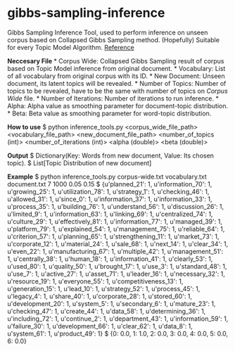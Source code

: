 # gibbs-sampling-inference
Gibbs Sampling Inference Tool, used to perform inference on unseen corpus based on Collapsed Gibbs Sampling method. (Hopefully) Suitable for every Topic Model Algorithm. [Reference](https://www.coursera.org/lecture/ml-clustering-and-retrieval/a-worked-example-for-lda-deriving-the-resampling-distribution-O35EG)

**Neccesary File**
    * Corpus Wide: Collapsed Gibbs Sampling result of corpus based on Topic Model inference from original document. 
    * Vocabulary: List of all vocabulary from original corpus with its ID.
    * New Document:  Unseen document, its latent topics will be revealed.
    * Number of Topics: Number of topics to be revealed, have to be the same with number of topics on *Corpus Wide* file.
    * Number of Iterations: Number of iterations to run inference.
    * Alpha: Alpha value as smoothing parameter for document-topic distribution.
    * Beta: Beta value as smoothing parameter for word-topic distribution.

**How to use**
	$ python inference_tools.py <corpus_wide_file_path> <vocabulary_file_path> <new_document_file_path> <number_of_topics (int)> <number_of_iterations (int)> <alpha (double)> <beta (double)>

**Output**
    $ Dictionary(Key: Words from new document, Value: Its chosen topic).
    $ List[Topic Distribution of new document]

**Example**
    $ python inference_tools.py corpus-wide.txt vocabulary.txt document.txt 7 1000 0.05 0.15
    $ {u'planned_21': 1, u'information_70': 1, u'growing_25': 1, u'utilization_78': 1, u'strategy_1': 1, u'checking_46': 1, u'allowed_31': 1, u'since_0': 1, u'information_37': 1, u'information_33': 1, u'process_35': 1, u'building_76': 1, u'understand_56': 1, u'discussion_26': 1, u'limited_9': 1, u'information_63': 1, u'linking_69': 1, u'centralized_74': 1, u'culture_29': 1, u'effectively_81': 1, u'information_77': 1, u'managed_39': 1, u'platform_79': 1, u'explained_54': 1, u'management_75': 1, u'reliable_64': 1, u'criterion_57': 1, u'planning_65': 1, u'strengthening_11': 1, u'market_73': 1, u'corporate_12': 1, u'material_24': 1, u'sale_68': 1, u'next_14': 1, u'clear_34': 1, u'even_22': 1, u'manufacturing_67': 1, u'multiple_42': 1, u'management_51': 1, u'centrally_38': 1, u'human_18': 1, u'information_41': 1, u'clearly_53': 1, u'used_80': 1, u'quality_50': 1, u'brought_17': 1, u'use_3': 1, u'standard_48': 1, u'use_7': 1, u'active_27': 1, u'asset_71': 1, u'leader_16': 1, u'necessary_32': 1, u'resource_19': 1, u'everyone_55': 1, u'competitiveness_13': 1, u'generation_15': 1, u'lead_10': 1, u'strategy_52': 1, u'process_45': 1, u'legacy_4': 1, u'share_40': 1, u'corporate_28': 1, u'stored_60': 1, u'development_20': 1, u'system_5': 1, u'secondary_6': 1, u'mature_23': 1, u'checking_47': 1, u'create_44': 1, u'data_58': 1, u'determining_36': 1, u'including_72': 1, u'continue_2': 1, u'department_43': 1, u'information_59': 1, u'failure_30': 1, u'development_66': 1, u'clear_62': 1, u'data_8': 1, u'system_61': 1, u'product_49': 1}
    $ {0: 0.0, 1: 1.0, 2: 0.0, 3: 0.0, 4: 0.0, 5: 0.0, 6: 0.0}
